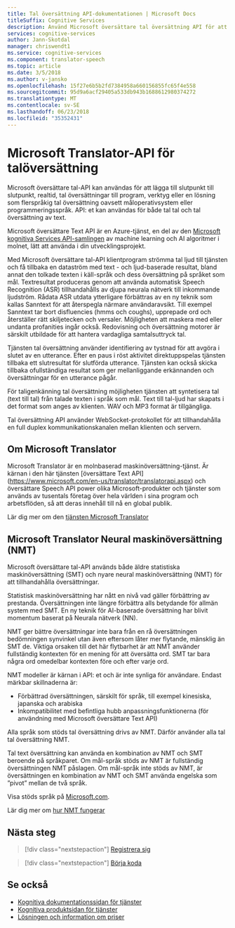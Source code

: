 ```yaml
---
title: Tal översättning API-dokumentationen | Microsoft Docs
titleSuffix: Cognitive Services
description: Använd Microsoft översättare tal översättning API för att lägga till tal tal och tal text översättning till dina program.
services: cognitive-services
author: Jann-Skotdal
manager: chriswendt1
ms.service: cognitive-services
ms.component: translator-speech
ms.topic: article
ms.date: 3/5/2018
ms.author: v-jansko
ms.openlocfilehash: 15f27e6b5b2fd7384958a660156855fc65f4e558
ms.sourcegitcommit: 95d9a6acf29405a533db943b1688612980374272
ms.translationtype: MT
ms.contentlocale: sv-SE
ms.lasthandoff: 06/23/2018
ms.locfileid: "35352431"
---
```

# <a name="microsoft-translator-speech-api"></a>Microsoft Translator-API för talöversättning
Microsoft översättare tal-API kan användas för att lägga till slutpunkt till slutpunkt, realtid, tal översättningar till program, verktyg eller en lösning som flerspråkig tal översättning oavsett måloperativsystem eller programmeringsspråk. API: et kan användas för både tal tal och tal översättning av text.

Microsoft översättare Text API är en Azure-tjänst, en del av den [Microsoft kognitiva Services API-samlingen](https://docs.microsoft.com/azure/#pivot=products&panel=cognitive) av machine learning och AI algoritmer i molnet, lätt att använda i din utvecklingsprojekt.

Med Microsoft översättare tal-API klientprogram strömma tal ljud till tjänsten och få tillbaka en dataström med text - och ljud-baserade resultat, bland annat den tolkade texten i käll-språk och dess översättning på språket som mål. Textresultat produceras genom att använda automatisk Speech Recognition (ASR) tillhandahålls av djupa neurala nätverk till inkommande ljudström. Rådata ASR utdata ytterligare förbättras av en ny teknik som kallas Sanntext för att återspegla närmare användaravsikt. Till exempel Sanntext tar bort disfluencies (hmms och coughs), upprepade ord och återställer rätt skiljetecken och versaler. Möjligheten att maskera med eller undanta profanities ingår också. Redovisning och översättning motorer är särskilt utbildade för att hantera vardagliga samtalsuttryck tal. 

Tjänsten tal översättning använder identifiering av tystnad för att avgöra i slutet av en utterance. Efter en paus i röst aktivitet direktuppspelas tjänsten tillbaka ett slutresultat för slutförda utterance. Tjänsten kan också skicka tillbaka ofullständiga resultat som ger mellanliggande erkännanden och översättningar för en utterance pågår. 

För taligenkänning tal översättning möjligheten tjänsten att syntetisera tal (text till tal) från talade texten i språk som mål. Text till tal-ljud har skapats i det format som anges av klienten. WAV och MP3 format är tillgängliga.

Tal översättning API använder WebSocket-protokollet för att tillhandahålla en full duplex kommunikationskanalen mellan klienten och servern. 

## <a name="about-microsoft-translator"></a>Om Microsoft Translator
Microsoft Translator är en molnbaserad maskinöversättning-tjänst. Är kärnan i den här tjänsten [översättare Text API] (https://www.microsoft.com/en-us/translator/translatorapi.aspx) och översättare Speech API power olika Microsoft-produkter och tjänster som används av tusentals företag över hela världen i sina program och arbetsflöden, så att deras innehåll till nå en global publik.

Lär dig mer om den [tjänsten Microsoft Translator](https://www.microsoft.com/en-us/translator/home.aspx)

## <a name="microsoft-translator-neural-machine-translation-nmt"></a>Microsoft Translator Neural maskinöversättning (NMT)
Microsoft översättare tal-API används både äldre statistiska maskinöversättning (SMT) och nyare neural maskinöversättning (NMT) för att tillhandahålla översättningar.

Statistisk maskinöversättning har nått en nivå vad gäller förbättring av prestanda. Översättningen inte längre förbättra alls betydande för allmän system med SMT. En ny teknik för AI-baserade översättning har blivit momentum baserat på Neurala nätverk (NN).

NMT ger bättre översättningar inte bara från en rå översättningen bedömningen synvinkel utan även eftersom låter mer flytande, mänsklig än SMT de. Viktiga orsaken till det här flytbarhet är att NMT använder fullständig kontexten för en mening för att översätta ord. SMT tar bara några ord omedelbar kontexten före och efter varje ord.

NMT modeller är kärnan i API: et och är inte synliga för användare. Endast märkbar skillnaderna är:
* Förbättrad översättningen, särskilt för språk, till exempel kinesiska, japanska och arabiska
* Inkompatibilitet med befintliga hubb anpassningsfunktionerna (för användning med Microsoft översättare Text API)

Alla språk som stöds tal översättning drivs av NMT. Därför använder alla tal tal översättning NMT. 

Tal text översättning kan använda en kombination av NMT och SMT beroende på språkparet. Om mål-språk stöds av NMT är fullständig översättningen NMT påslagen. Om mål-språk inte stöds av NMT, är översättningen en kombination av NMT och SMT använda engelska som ”pivot” mellan de två språk. 

Visa stöds språk på [Microsoft.com](https://www.microsoft.com/en-us/translator/languages.aspx). 

Lär dig mer om [hur NMT fungerar](https://www.microsoft.com/en-us/translator/mt.aspx#nnt)

## <a name="next-steps"></a>Nästa steg

> [!div class="nextstepaction"]
> [Registrera sig](translator-speech-how-to-signup.md)

> [!div class="nextstepaction"]
> [Börja koda](quickstarts/csharp.md)

## <a name="see-also"></a>Se också
- [Kognitiva dokumentationssidan för tjänster](https://docs.microsoft.com/azure/#pivot=products&panel=cognitive)
- [Kognitiva produktsidan för tjänster](https://azure.microsoft.com/services/cognitive-services/)
- [Lösningen och information om priser](https://www.microsoft.com/en-us/translator/home.aspx) 
